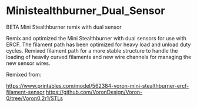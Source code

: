 # Ministealthburner_Dual_Sensor
BETA Mini Stealthburner remix with dual sensor

Remix and optimized the Mini Stealthburner with dual sensors for use with ERCF. The filament path has been optimized for heavy load and unload duty cycles. Remixed filament path for a more stable structure to handle the loading of heavily curved filaments and new wire channels for managing the new sensor wires.

Remixed from:

https://www.printables.com/model/562384-voron-mini-stealthburner-ercf-filament-sensor
https://github.com/VoronDesign/Voron-0/tree/Voron0.2r1/STLs


